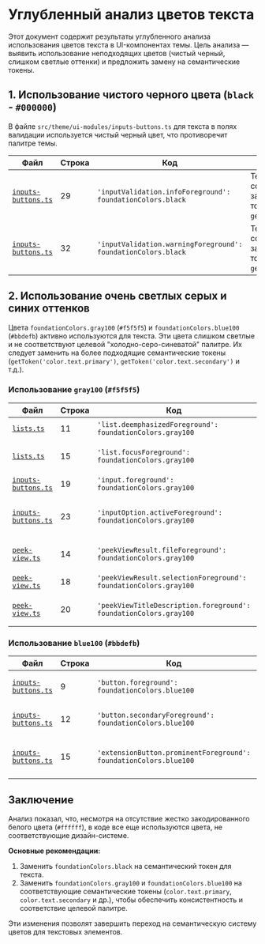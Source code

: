 # Углубленный анализ цветов текста

Этот документ содержит результаты углубленного анализа использования цветов текста в UI-компонентах темы. Цель анализа — выявить использование неподходящих цветов (чистый черный, слишком светлые оттенки) и предложить замену на семантические токены.

## 1. Использование чистого черного цвета (`black` - `#000000`)

В файле `src/theme/ui-modules/inputs-buttons.ts` для текста в полях валидации используется чистый черный цвет, что противоречит палитре темы.

| Файл | Строка | Код | Контекст / Комментарий |
|------|--------|-----|-------------------------|
| [`inputs-buttons.ts`](src/theme/ui-modules/inputs-buttons.ts:29) | 29 | `'inputValidation.infoForeground': foundationColors.black` | Текст информационного сообщения. Рекомендуется замена на семантический токен, например `getToken('color.text.primary')`. |
| [`inputs-buttons.ts`](src/theme/ui-modules/inputs-buttons.ts:32) | 32 | `'inputValidation.warningForeground': foundationColors.black` | Текст предупреждающего сообщения. Рекомендуется замена на семантический токен, например `getToken('color.text.primary')`. |

## 2. Использование очень светлых серых и синих оттенков

Цвета `foundationColors.gray100` (`#f5f5f5`) и `foundationColors.blue100` (`#bbdefb`) активно используются для текста. Эти цвета слишком светлые и не соответствуют целевой "холодно-серо-синеватой" палитре. Их следует заменить на более подходящие семантические токены (`getToken('color.text.primary')`, `getToken('color.text.secondary')` и т.д.).

### Использование `gray100` (`#f5f5f5`)

| Файл | Строка | Код | Контекст |
|------|--------|-----|----------|
| [`lists.ts`](src/theme/ui-modules/lists.ts:11) | 11 | `'list.deemphasizedForeground': foundationColors.gray100` | Неакцентированный текст в списках. |
| [`lists.ts`](src/theme/ui-modules/lists.ts:15) | 15 | `'list.focusForeground': foundationColors.gray100` | Текст в сфокусированном элементе списка. |
| [`inputs-buttons.ts`](src/theme/ui-modules/inputs-buttons.ts:19) | 19 | `'input.foreground': foundationColors.gray100` | Основной текст в полях ввода. |
| [`inputs-buttons.ts`](src/theme/ui-modules/inputs-buttons.ts:23) | 23 | `'inputOption.activeForeground': foundationColors.gray100` | Текст активной опции в выпадающем списке. |
| [`peek-view.ts`](src/theme/ui-modules/peek-view.ts:14) | 14 | `'peekViewResult.fileForeground': foundationColors.gray100` | Имя файла в результатах peek view. |
| [`peek-view.ts`](src/theme/ui-modules/peek-view.ts:18) | 18 | `'peekViewResult.selectionForeground': foundationColors.gray100`| Текст в выделении в peek view. |
| [`peek-view.ts`](src/theme/ui-modules/peek-view.ts:20) | 20 | `'peekViewTitleDescription.foreground': foundationColors.gray100`| Описание в заголовке peek view. |

### Использование `blue100` (`#bbdefb`)

| Файл | Строка | Код | Контекст |
|------|--------|-----|----------|
| [`inputs-buttons.ts`](src/theme/ui-modules/inputs-buttons.ts:9) | 9 | `'button.foreground': foundationColors.blue100` | Текст на основной кнопке. |
| [`inputs-buttons.ts`](src/theme/ui-modules/inputs-buttons.ts:12) | 12 | `'button.secondaryForeground': foundationColors.blue100` | Текст на вторичной кнопке. |
| [`inputs-buttons.ts`](src/theme/ui-modules/inputs-buttons.ts:15) | 15 | `'extensionButton.prominentForeground': foundationColors.blue100` | Текст на выделенной кнопке расширения. |

## Заключение

Анализ показал, что, несмотря на отсутствие жестко закодированного белого цвета (`#ffffff`), в коде все еще используются цвета, не соответствующие дизайн-системе.

**Основные рекомендации:**
1.  Заменить `foundationColors.black` на семантический токен для текста.
2.  Заменить `foundationColors.gray100` и `foundationColors.blue100` на соответствующие семантические токены (`color.text.primary`, `color.text.secondary` и др.), чтобы обеспечить консистентность и соответствие целевой палитре.

Эти изменения позволят завершить переход на семантическую систему цветов для текстовых элементов.